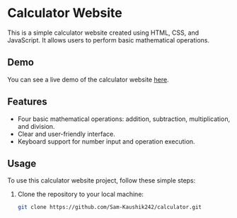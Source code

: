 # Calculator Website

This is a simple calculator website created using HTML, CSS, and JavaScript. It allows users to perform basic mathematical operations.

## Demo

You can see a live demo of the calculator website [here](https://sam-kaushik242.github.io/calculator/).

## Features

- Four basic mathematical operations: addition, subtraction, multiplication, and division.
- Clear and user-friendly interface.
- Keyboard support for number input and operation execution.

## Usage

To use this calculator website project, follow these simple steps:

1. Clone the repository to your local machine:

   ```sh
   git clone https://github.com/Sam-Kaushik242/calculator.git
